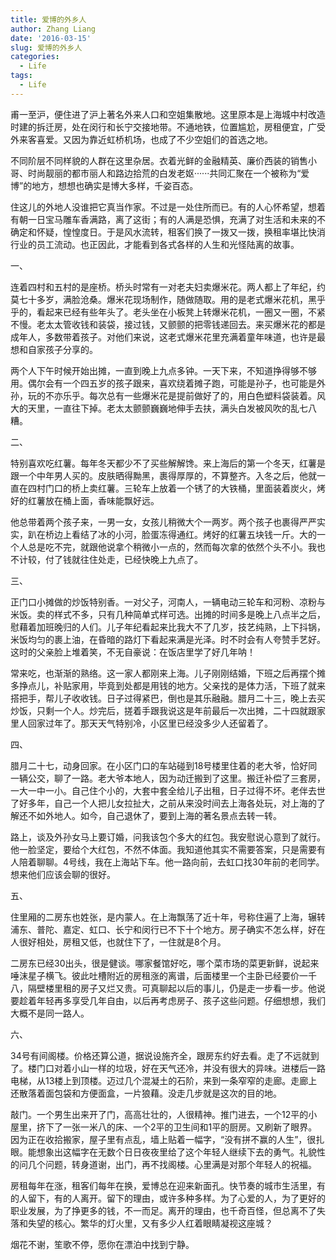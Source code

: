 ```yaml
---
title: 爱博的外乡人
author: Zhang Liang
date: '2016-03-15'
slug: 爱博的外乡人
categories:
  - Life
tags:
  - Life
---
```

甫一至沪，便住进了沪上著名外来人口和空姐集散地。这里原本是上海城中村改造时建的拆迁房，处在闵行和长宁交接地带。不通地铁，位置尴尬，房租便宜，广受外来客喜爱。又因为靠近虹桥机场，也成了不少空姐们的首选之地。

不同阶层不同样貌的人群在这里杂居。衣着光鲜的金融精英、廉价西装的销售小哥、时尚靓丽的都市丽人和路边拾荒的白发老妪······共同汇聚在一个被称为“爱博”的地方，想想也确实是博大多样，千姿百态。

住这儿的外地人没谁把它真当作家。不过是一处住所而已。有的人心怀希望，想着有朝一日宝马雕车香满路，离了这街；有的人满是恐惧，充满了对生活和未来的不确定和怀疑，惶惶度日。于是风水流转，租客们换了一拨又一拨，换租率堪比快消行业的员工流动。也正因此，才能看到各式各样的人生和光怪陆离的故事。

一、

连着四村和五村的是座桥。桥头时常有一对老夫妇卖爆米花。两人都上了年纪，约莫七十多岁，满脸沧桑。爆米花现场制作，随做随取。用的是老式爆米花机，黑乎乎的，看起来已经有些年头了。老头坐在小板凳上转爆米花机，一圈又一圈，不紧不慢。老太太管收钱和装袋，接过钱，又颤颤的把零钱递回去。来买爆米花的都是成年人，多数带着孩子。对他们来说，这老式爆米花里充满着童年味道，也许是最想和自家孩子分享的。

两个人下午时候开始出摊，一直到晚上九点多钟。一天下来，不知道挣得够不够用。偶尔会有一个四五岁的孩子跟来，喜欢绕着摊子跑，可能是孙子，也可能是外孙，玩的不亦乐乎。每次总有一些爆米花是提前做好了的，用白色塑料袋装着。风大的天里，一直往下掉。老太太颤颤巍巍地伸手去扶，满头白发被风吹的乱七八糟。

二、

特别喜欢吃红薯。每年冬天都少不了买些解解馋。来上海后的第一个冬天，红薯是跟一个中年男人买的。皮肤晒得黝黑，裹得厚厚的，不算整齐。入冬之后，他就一直在四村门口的桥上卖红薯。三轮车上放着一个锈了的大铁桶，里面装着炭火，烤好的红薯放在桶上面，香味能飘好远。

他总带着两个孩子来，一男一女，女孩儿稍微大个一两岁。两个孩子也裹得严严实实，趴在桥边上看结了冰的小河，脸蛋冻得通红。烤好的红薯五块钱一斤。大的一个人总是吃不完，就跟他说拿个稍微小一点的，然而每次拿的依然个头不小。我也不计较，付了钱就往住处走，已经快晚上九点了。

三、

正门口小摊做的炒饭特别香。一对父子，河南人，一辆电动三轮车和河粉、凉粉与米饭。卖的样式不多，只有几种简单式样可选。出摊的时间多是晚上八点半之后，慰藉着加班晚归的人们。儿子年纪看起来比我大不了几岁，技艺纯熟，上下抖锅，米饭均匀的裹上油，在昏暗的路灯下看起来满是光泽。时不时会有人夸赞手艺好。这时的父亲脸上堆着笑，不无自豪说：在饭店里学了好几年呐！ 

常来吃，也渐渐的熟络。这一家人都刚来上海。儿子刚刚结婚，下班之后再摆个摊多挣点儿，补贴家用，毕竟到处都是用钱的地方。父亲找的是体力活，下班了就来搭把手，帮儿子收收钱。日子过得紧巴，倒也是其乐融融。腊月二十三，晚上去买炒饭，只剩一个人。炒完后，搓着手跟我说这是年前最后一次出摊，二十四就跟家里人回家过年了。那天天气特别冷，小区里已经没多少人还留着了。

四、

腊月二十七，动身回家。在小区门口的车站碰到18号楼里住着的老大爷，恰好同一辆公交，聊了一路。老大爷本地人，因为动迁搬到了这里。搬迁补偿了三套房，一大一中一小。自己住个小的，大套中套全给儿子出租，日子过得不坏。老伴去世了好多年，自己一个人把儿女拉扯大，之前从来没时间去上海各处玩，对上海的了解还不如外地人。如今，自己退休了，要到上海的著名景点去转一转。

路上，谈及外孙女马上要订婚，问我该包个多大的红包。我安慰说心意到了就行。他一脸坚定，要给个大红包，不然不体面。我知道他其实不需要答案，只是需要有人陪着聊聊。4号线，我在上海站下车。他一路向前，去虹口找30年前的老同学。想来他们应该会聊的很好。

五、

住里厢的二房东也姓张，是内蒙人。在上海飘荡了近十年，号称住遍了上海，辗转浦东、普陀、嘉定、虹口、长宁和闵行已不下十个地方。房子确实不怎么样，好在人很好相处，房租又低，也就住下了，一住就是8个月。

二房东已经30出头，很是健谈。哪家餐馆好吃，哪个菜市场的菜更新鲜，说起来唾沫星子横飞。彼此吐槽附近的房租涨的离谱，后面楼里一个主卧已经要价一千八，隔壁楼里租的房子又烂又贵。可真聊起以后的事儿，仍是走一步看一步。他说要趁着年轻再多享受几年自由，以后再考虑房子、孩子这些问题。仔细想想，我们大概不是同一路人。

六、

34号有间阁楼。价格还算公道，据说设施齐全，跟房东约好去看。走了不远就到了。楼门口对着小山一样的垃圾，好在天气还冷，并没有很大的异味。进楼后一路电梯，从13楼上到顶楼。迈过几个混凝土的石阶，来到一条窄窄的走廊。走廊上还散落着面包袋和方便面盒，一片狼藉。没走几步就是这次的目的地。

敲门。一个男生出来开了门，高高壮壮的，人很精神。推门进去，一个12平的小屋里，挤下了一张一米八的床、一个2平的卫生间和1平的厨房。又刷新了眼界。因为正在收拾搬家，屋子里有点乱，墙上贴着一幅字，“没有拼不赢的人生”，很扎眼。能想象出这幅字在无数个日日夜夜里给了这个年轻人继续下去的勇气。礼貌性的问几个问题，转身道谢，出门，再不找阁楼。心里满是对那个年轻人的祝福。

房租每年在涨，租客们每年在换，爱博总在迎来新面孔。快节奏的城市生活里，有的人留下，有的人离开。留下的理由，或许多种多样。为了心爱的人，为了更好的职业发展，为了挣更多的钱，不一而足。离开的理由，也千奇百怪，但总离不了失落和失望的核心。繁华的灯火里，又有多少人红着眼睛凝视这座城？

烟花不谢，笙歌不停，愿你在漂泊中找到宁静。